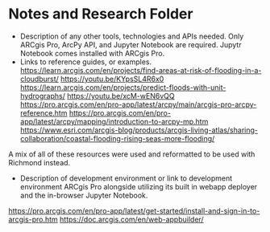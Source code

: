 # Notes and Research Folder

- Description of any other tools, technologies and APIs needed. 
Only ARCgis Pro, ArcPy API, and Jupyter Notebook are required. Jupytr Notebook comes installed with ARCgis Pro.
- Links to reference guides, or examples.
https://learn.arcgis.com/en/projects/find-areas-at-risk-of-flooding-in-a-cloudburst/
https://youtu.be/KYpsSL4R6x0
https://learn.arcgis.com/en/projects/predict-floods-with-unit-hydrographs/
https://youtu.be/xcM-wEN6vQQ
https://pro.arcgis.com/en/pro-app/latest/arcpy/main/arcgis-pro-arcpy-reference.htm
https://pro.arcgis.com/en/pro-app/latest/arcpy/mapping/introduction-to-arcpy-mp.htm
https://www.esri.com/arcgis-blog/products/arcgis-living-atlas/sharing-collaboration/coastal-flooding-rising-seas-more-flooding/

A mix of all of these resources were used and reformatted to be used with Richmond instead. 

- Description of development environment or link to development environment
ARCgis Pro alongside utilizing its built in webapp deployer and the in-browser Jupyter Notebook. 

https://pro.arcgis.com/en/pro-app/latest/get-started/install-and-sign-in-to-arcgis-pro.htm
https://doc.arcgis.com/en/web-appbuilder/
